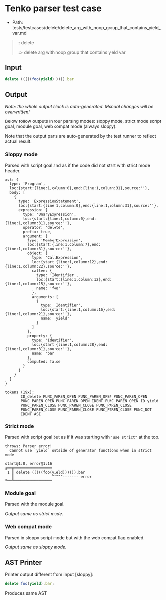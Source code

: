 # Tenko parser test case

- Path: tests/testcases/delete/delete_arg_with_noop_group_that_contains_yield_var.md

> :: delete
>
> ::> delete arg with noop group that contains yield var

## Input

`````js
delete (((((foo(yield)))))).bar
`````

## Output

_Note: the whole output block is auto-generated. Manual changes will be overwritten!_

Below follow outputs in four parsing modes: sloppy mode, strict mode script goal, module goal, web compat mode (always sloppy).

Note that the output parts are auto-generated by the test runner to reflect actual result.

### Sloppy mode

Parsed with script goal and as if the code did not start with strict mode header.

`````
ast: {
  type: 'Program',
  loc:{start:{line:1,column:0},end:{line:1,column:31},source:''},
  body: [
    {
      type: 'ExpressionStatement',
      loc:{start:{line:1,column:0},end:{line:1,column:31},source:''},
      expression: {
        type: 'UnaryExpression',
        loc:{start:{line:1,column:0},end:{line:1,column:31},source:''},
        operator: 'delete',
        prefix: true,
        argument: {
          type: 'MemberExpression',
          loc:{start:{line:1,column:7},end:{line:1,column:31},source:''},
          object: {
            type: 'CallExpression',
            loc:{start:{line:1,column:12},end:{line:1,column:22},source:''},
            callee: {
              type: 'Identifier',
              loc:{start:{line:1,column:12},end:{line:1,column:15},source:''},
              name: 'foo'
            },
            arguments: [
              {
                type: 'Identifier',
                loc:{start:{line:1,column:16},end:{line:1,column:21},source:''},
                name: 'yield'
              }
            ]
          },
          property: {
            type: 'Identifier',
            loc:{start:{line:1,column:28},end:{line:1,column:31},source:''},
            name: 'bar'
          },
          computed: false
        }
      }
    }
  ]
}

tokens (19x):
       ID_delete PUNC_PAREN_OPEN PUNC_PAREN_OPEN PUNC_PAREN_OPEN
       PUNC_PAREN_OPEN PUNC_PAREN_OPEN IDENT PUNC_PAREN_OPEN ID_yield
       PUNC_PAREN_CLOSE PUNC_PAREN_CLOSE PUNC_PAREN_CLOSE
       PUNC_PAREN_CLOSE PUNC_PAREN_CLOSE PUNC_PAREN_CLOSE PUNC_DOT
       IDENT ASI
`````

### Strict mode

Parsed with script goal but as if it was starting with `"use strict"` at the top.

`````
throws: Parser error!
  Cannot use `yield` outside of generator functions when in strict mode

start@1:0, error@1:16
╔══╦═════════════════
 1 ║ delete (((((foo(yield)))))).bar
   ║                 ^^^^^------- error
╚══╩═════════════════

`````


### Module goal

Parsed with the module goal.

_Output same as strict mode._

### Web compat mode

Parsed in sloppy script mode but with the web compat flag enabled.

_Output same as sloppy mode._

## AST Printer

Printer output different from input [sloppy]:

````js
delete foo(yield).bar;
````

Produces same AST
